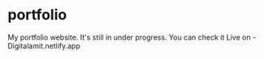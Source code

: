 # portfolio
My portfolio website. It's still in under progress.
You can check it Live on  - Digitalamit.netlify.app
